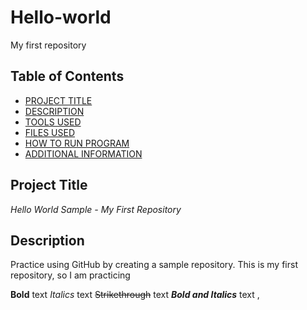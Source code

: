 # Hello-world
My first repository

## Table of Contents

- [PROJECT TITLE](#Project-Title)
- [DESCRIPTION](#Description)
- [TOOLS USED](#Tools-Used)
- [FILES USED](#files-used)
- [HOW TO RUN PROGRAM](#How-to-run-program)
- [ADDITIONAL INFORMATION](#additional-information)


## Project Title

*Hello World Sample - My First Repository*

## Description

Practice using GitHub by creating a sample repository. This is my first repository, so I am practicing

  **Bold** text
  *Italics* text
  ~~Strikethrough~~ text
  ***Bold and Italics*** text
,
